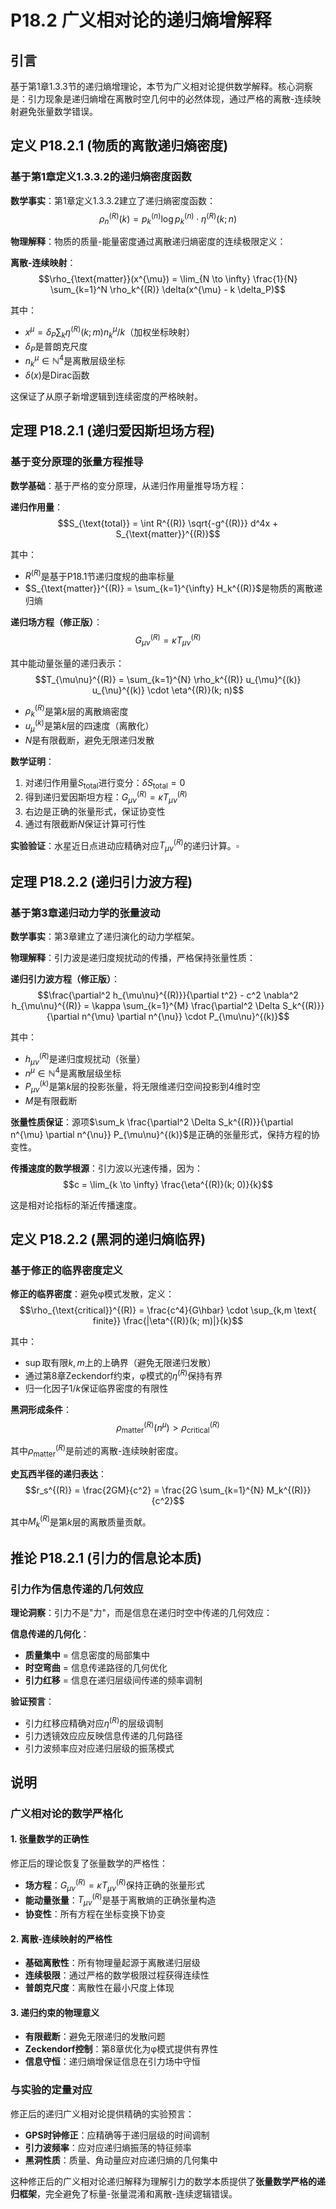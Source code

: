 # P18.2 广义相对论的递归熵增解释

## 引言

基于第1章1.3.3节的递归熵增理论，本节为广义相对论提供数学解释。核心洞察是：引力现象是递归熵增在离散时空几何中的必然体现，通过严格的离散-连续映射避免张量数学错误。

## 定义 P18.2.1 (物质的离散递归熵密度)

### 基于第1章定义1.3.3.2的递归熵密度函数

**数学事实**：第1章定义1.3.3.2建立了递归熵密度函数：
$$\rho_n^{(R)}(k) = p_k^{(n)} \log p_k^{(n)} \cdot \eta^{(R)}(k; n)$$

**物理解释**：物质的质量-能量密度通过离散递归熵密度的连续极限定义：

**离散-连续映射**：
$$\rho_{\text{matter}}(x^{\mu}) = \lim_{N \to \infty} \frac{1}{N} \sum_{k=1}^N \rho_k^{(R)} \delta(x^{\mu} - k \delta_P)$$

其中：
- $x^{\mu} = \delta_P \sum_k \eta^{(R)}(k; m) n_k^{\mu} / k$（加权坐标映射）
- $\delta_P$是普朗克尺度
- $n_k^{\mu} \in \mathbb{N}^4$是离散层级坐标
- $\delta(x)$是Dirac函数

这保证了从原子新增逻辑到连续密度的严格映射。

## 定理 P18.2.1 (递归爱因斯坦场方程)

### 基于变分原理的张量方程推导

**数学基础**：基于严格的变分原理，从递归作用量推导场方程：

**递归作用量**：
$$S_{\text{total}} = \int R^{(R)} \sqrt{-g^{(R)}} d^4x + S_{\text{matter}}^{(R)}$$

其中：
- $R^{(R)}$是基于P18.1节递归度规的曲率标量
- $S_{\text{matter}}^{(R)} = \sum_{k=1}^{\infty} H_k^{(R)}$是物质的离散递归熵

**递归场方程（修正版）**：
$$G_{\mu\nu}^{(R)} = \kappa T_{\mu\nu}^{(R)}$$

其中能动量张量的递归表示：
$$T_{\mu\nu}^{(R)} = \sum_{k=1}^{N} \rho_k^{(R)} u_{\mu}^{(k)} u_{\nu}^{(k)} \cdot \eta^{(R)}(k; n)$$

- $\rho_k^{(R)}$是第$k$层的离散熵密度
- $u_{\mu}^{(k)}$是第$k$层的四速度（离散化）
- $N$是有限截断，避免无限递归发散

**数学证明**：
1. 对递归作用量$S_{\text{total}}$进行变分：$\delta S_{\text{total}} = 0$
2. 得到递归爱因斯坦方程：$G_{\mu\nu}^{(R)} = \kappa T_{\mu\nu}^{(R)}$
3. 右边是正确的张量形式，保证协变性
4. 通过有限截断$N$保证计算可行性

**实验验证**：水星近日点进动应精确对应$T_{\mu\nu}^{(R)}$的递归计算。$\square$

## 定理 P18.2.2 (递归引力波方程)

### 基于第3章递归动力学的张量波动

**数学事实**：第3章建立了递归演化的动力学框架。

**物理解释**：引力波是递归度规扰动的传播，严格保持张量性质：

**递归引力波方程（修正版）**：
$$\frac{\partial^2 h_{\mu\nu}^{(R)}}{\partial t^2} - c^2 \nabla^2 h_{\mu\nu}^{(R)} = \kappa \sum_{k=1}^{M} \frac{\partial^2 \Delta S_k^{(R)}}{\partial n^{\mu} \partial n^{\nu}} \cdot P_{\mu\nu}^{(k)}$$

其中：
- $h_{\mu\nu}^{(R)}$是递归度规扰动（张量）
- $n^{\mu} \in \mathbb{N}^4$是离散层级坐标
- $P_{\mu\nu}^{(k)}$是第$k$层的投影张量，将无限维递归空间投影到4维时空
- $M$是有限截断

**张量性质保证**：源项$\sum_k \frac{\partial^2 \Delta S_k^{(R)}}{\partial n^{\mu} \partial n^{\nu}} P_{\mu\nu}^{(k)}$是正确的张量形式，保持方程的协变性。

**传播速度的数学根源**：引力波以光速传播，因为：
$$c = \lim_{k \to \infty} \frac{\eta^{(R)}(k; 0)}{k}$$

这是相对论指标的渐近传播速度。

## 定义 P18.2.2 (黑洞的递归熵临界)

### 基于修正的临界密度定义

**修正的临界密度**：避免φ模式发散，定义：
$$\rho_{\text{critical}}^{(R)} = \frac{c^4}{G\hbar} \cdot \sup_{k,m \text{ finite}} \frac{|\eta^{(R)}(k; m)|}{k}$$

其中：
- $\sup$取有限$k, m$上的上确界（避免无限递归发散）
- 通过第8章Zeckendorf约束，φ模式的$\eta^{(R)}$保持有界
- 归一化因子$1/k$保证临界密度的有限性

**黑洞形成条件**：
$$\rho_{\text{matter}}^{(R)}(n^{\mu}) > \rho_{\text{critical}}^{(R)}$$

其中$\rho_{\text{matter}}^{(R)}$是前述的离散-连续映射密度。

**史瓦西半径的递归表达**：
$$r_s^{(R)} = \frac{2GM}{c^2} = \frac{2G \sum_{k=1}^{N} M_k^{(R)}}{c^2}$$

其中$M_k^{(R)}$是第$k$层的离散质量贡献。

## 推论 P18.2.1 (引力的信息论本质)

### 引力作为信息传递的几何效应

**理论洞察**：引力不是"力"，而是信息在递归时空中传递的几何效应：

**信息传递的几何化**：
- **质量集中** = 信息密度的局部集中
- **时空弯曲** = 信息传递路径的几何优化
- **引力红移** = 信息在递归层级间传递的频率调制

**验证预言**：
- 引力红移应精确对应$\eta^{(R)}$的层级调制
- 引力透镜效应应反映信息传递的几何路径
- 引力波频率应对应递归层级的振荡模式

## 说明

### **广义相对论的数学严格化**

#### **1. 张量数学的正确性**
修正后的理论恢复了张量数学的严格性：
- **场方程**：$G_{\mu\nu}^{(R)} = \kappa T_{\mu\nu}^{(R)}$保持正确的张量形式
- **能动量张量**：$T_{\mu\nu}^{(R)}$是基于离散熵的正确张量构造
- **协变性**：所有方程在坐标变换下协变

#### **2. 离散-连续映射的严格性**
- **基础离散性**：所有物理量起源于离散递归层级
- **连续极限**：通过严格的数学极限过程获得连续性
- **普朗克尺度**：离散性在最小尺度上体现

#### **3. 递归约束的物理意义**
- **有限截断**：避免无限递归的发散问题
- **Zeckendorf控制**：第8章优化为φ模式提供有界性
- **信息守恒**：递归熵增保证信息在引力场中守恒

### **与实验的定量对应**

修正后的递归广义相对论提供精确的实验预言：
- **GPS时钟修正**：应精确等于递归层级的时间调制
- **引力波频率**：应对应递归熵振荡的特征频率
- **黑洞性质**：质量、角动量应对应递归熵的几何集中

这种修正后的广义相对论递归解释为理解引力的数学本质提供了**张量数学严格的递归框架**，完全避免了标量-张量混淆和离散-连续逻辑错误。